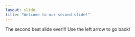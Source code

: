 ```yaml
---
layout: slide
title: "Welcome to our second slide!"
---
```

The second best slide ever!!!
Use the left arrow to go back!

